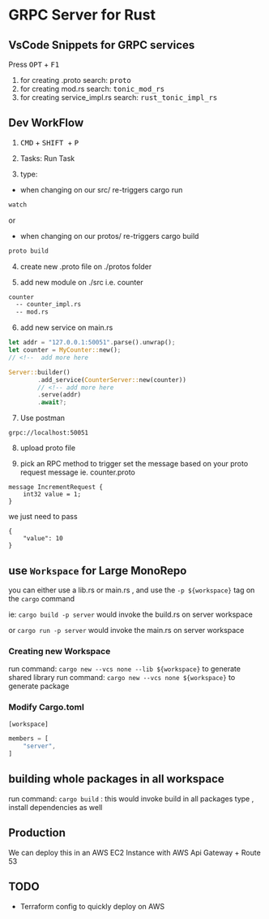 # GRPC Server for Rust

## VsCode Snippets for GRPC services
Press <kbd>OPT</kbd> + <kbd>F1</kbd>
1. for creating .proto search: <kbd>proto</kbd>
2. for creating mod.rs search: <kbd>tonic_mod_rs</kbd>
3. for creating service_impl.rs search: <kbd>rust_tonic_impl_rs</kbd>

## Dev WorkFlow
1. <kbd>CMD</kbd> + <kbd> SHIFT </kbd> + <kbd> P </kbd>

2. Tasks: Run Task

3. type:
-  when changing on our src/ re-triggers cargo run
```sh
watch
```
or
- when changing on our protos/ re-triggers cargo build

```sh
proto build
```

4. create new .proto file on ./protos folder

5. add new module on ./src i.e. counter

```sh
counter
  -- counter_impl.rs
  -- mod.rs
```


6. add new service on main.rs

```rs
let addr = "127.0.0.1:50051".parse().unwrap();
let counter = MyCounter::new();
// <!--  add more here

Server::builder()
        .add_service(CounterServer::new(counter))
        // <!-- add more here
        .serve(addr)
        .await?;
```

7. Use postman
```
grpc://localhost:50051
```

8. upload proto file

9. pick an RPC method to trigger
set the message based on your proto request message
ie. counter.proto
```
message IncrementRequest {
    int32 value = 1;
}
```

we just need to pass
```
{
    "value": 10
}
```

## use `Workspace` for Large MonoRepo 

you can either use a lib.rs or main.rs , and use the `-p ${workspace}` tag on the `cargo` command

ie: `cargo build -p server` would invoke the build.rs on server workspace

or `cargo run -p server` would invoke the main.rs on server workspace

### Creating new Workspace
run command: `cargo new --vcs none --lib ${workspace}` to generate shared library
run command: `cargo new --vcs none ${workspace}` to generate package

### Modify Cargo.toml
```rust
[workspace]

members = [
    "server",
]
```

## building whole packages in all workspace
run command: `cargo build` : this would invoke build in all packages type , install dependencies as well

## Production
We can deploy this in an AWS EC2 Instance with AWS Api Gateway + Route 53


## TODO
- Terraform config to quickly deploy on AWS
